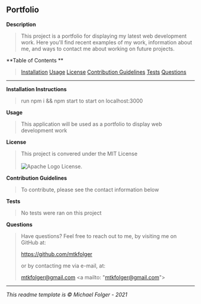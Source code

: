 **Portfolio**
---

**Description**
>This project is a portfolio for displaying my latest web development work. Here you'll find recent examples of my work, information about me, and ways to contact me about working on future projects. 

**Table of Contents **
>[Installation](#Installation)
>[Usage](#Usage)
>[License](#License)
>[Contribution Guidelines](#Contribution)
>[Tests](#Tests)
>[Questions](#Questions)
---
**Installation Instructions** <a name="Installation"></a>
> run npm i && npm start to start on localhost:3000

**Usage** <a name="Usage"></a>
>This application will be used as a portfolio to display web development work

**License** <a name="License"></a>
>This project is convered under the MIT License <br><br>![Apache Logo](https://badgen.net/badge/Licencse/MIT/red?icon=github) License.


**Contribution Guidelines** <a name="Contribution"></a>
>To contribute, please see the contact information below

**Tests** <a name="Tests"></a>
>No tests were ran on this project

**Questions** <a name="Questions"></a>
>Have questions? Feel free to reach out to me, by visiting me on GitHub at:
>
>https://github.com/mtkfolger
>
>or by contacting me via e-mail, at:
>
>mtkfolger@gmail.com <a mailto: "mtkfolger@gmail.com"><a/>

---
*This readme template is © Michael Folger - 2021*

